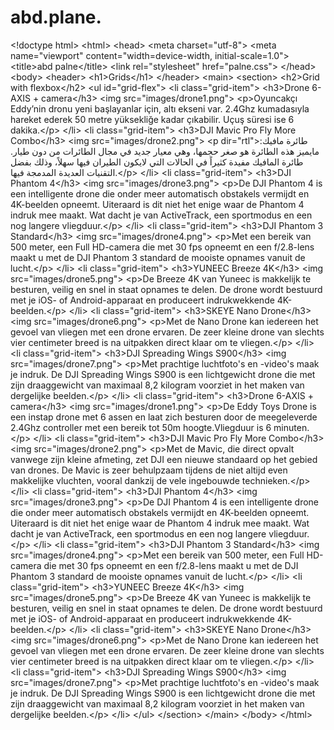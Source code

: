 # abd.plane.
&lt;!doctype html> &lt;html>  &lt;head>     &lt;meta charset="utf-8">     &lt;meta name="viewport" content="width=device-width, initial-scale=1.0">     &lt;title>abd palne&lt;/title>     &lt;link rel="stylesheet" href="palne.css"> &lt;/head>  &lt;body>     &lt;header>         &lt;h1>Grids&lt;/h1>     &lt;/header>     &lt;main>         &lt;section>             &lt;h2>Grid with flexbox&lt;/h2>             &lt;ul id="grid-flex">                 &lt;li class="grid-item">                     &lt;h3>Drone 6-AXIS + camera&lt;/h3>                     &lt;img src="images/drone1.png">                     &lt;p>Oyuncakçı Eddy’nin dronu yeni başlayanlar için, altı ekseni var. 2.4Ghz kumadasıyla hareket                         ederek 50 metre yüksekliğe kadar çıkabilir. Uçuş süresi ise 6 dakika.&lt;/p>                 &lt;/li>                 &lt;li class="grid-item">                     &lt;h3>DJI Mavic Pro Fly More Combo&lt;/h3>                     &lt;img src="images/drone2.png">                     &lt;p dir="rtl">طائرة مافيك: مايميز هذه الطائرة هو صغر حجمها، وهي معيار جديد في مجال الطائرات من دون                         طيار. طائرة المافيك مفيدة كثيراً في الحالات التي لايكون الطيران فيها سهلاً، وذلك بفضل التقنيات                         العديدة المدمجة فيها.&lt;/p>                 &lt;/li>                 &lt;li class="grid-item">                     &lt;h3>DJI Phantom 4&lt;/h3>                     &lt;img src="images/drone3.png">                     &lt;p>De DJI Phantom 4 is een intelligente drone die onder meer automatisch obstakels vermijdt en                         4K-beelden opneemt. Uiteraard is dit niet het enige waar de Phantom 4 indruk mee maakt. Wat                         dacht je van ActiveTrack, een sportmodus en een nog langere vliegduur.&lt;/p>                 &lt;/li>                 &lt;li class="grid-item">                     &lt;h3>DJI Phantom 3 Standard&lt;/h3>                     &lt;img src="images/drone4.png">                     &lt;p>Met een bereik van 500 meter, een Full HD-camera die met 30 fps opneemt en een f/2.8-lens maakt                         u met de DJI Phantom 3 standard de mooiste opnames vanuit de lucht.&lt;/p>                 &lt;/li>                 &lt;li class="grid-item">                     &lt;h3>YUNEEC Breeze 4K&lt;/h3>                     &lt;img src="images/drone5.png">                     &lt;p>De Breeze 4K van Yuneec is makkelijk te besturen, veilig en snel in staat opnames te delen. De                         drone wordt bestuurd met je iOS- of Android-apparaat en produceert indrukwekkende 4K-beelden.&lt;/p>                 &lt;/li>                 &lt;li class="grid-item">                     &lt;h3>SKEYE Nano Drone&lt;/h3>                     &lt;img src="images/drone6.png">                     &lt;p>Met de Nano Drone kan iedereen het gevoel van vliegen met een drone ervaren. De zeer kleine                         drone van slechts vier centimeter breed is na uitpakken direct klaar om te vliegen.&lt;/p>                 &lt;/li>                 &lt;li class="grid-item">                     &lt;h3>DJI Spreading Wings S900&lt;/h3>                     &lt;img src="images/drone7.png">                     &lt;p>Met prachtige luchtfoto's en -video's maak je indruk. De DJI Spreading Wings S900 is een                         lichtgewicht drone die met zijn draaggewicht van maximaal 8,2 kilogram voorziet in het maken                         van dergelijke beelden.&lt;/p>                 &lt;/li>                 &lt;li class="grid-item">                     &lt;h3>Drone 6-AXIS + camera&lt;/h3>                     &lt;img src="images/drone1.png">                     &lt;p>De Eddy Toys Drone is een instap drone met 6 assen en laat zich besturen door de meegeleverde                         2.4Ghz controller met een bereik tot 50m hoogte.Vliegduur is 6 minuten.&lt;/p>                 &lt;/li>                 &lt;li class="grid-item">                     &lt;h3>DJI Mavic Pro Fly More Combo&lt;/h3>                     &lt;img src="images/drone2.png">                     &lt;p>Met de Mavic, die direct opvalt vanwege zijn kleine afmeting, zet DJI een nieuwe standaard op                         het gebied van drones. De Mavic is zeer behulpzaam tijdens de niet altijd even makkelijke                         vluchten, vooral dankzij de vele ingebouwde technieken.&lt;/p>                 &lt;/li>                 &lt;li class="grid-item">                     &lt;h3>DJI Phantom 4&lt;/h3>                     &lt;img src="images/drone3.png">                     &lt;p>De DJI Phantom 4 is een intelligente drone die onder meer automatisch obstakels vermijdt en                         4K-beelden opneemt. Uiteraard is dit niet het enige waar de Phantom 4 indruk mee maakt. Wat                         dacht je van ActiveTrack, een sportmodus en een nog langere vliegduur.&lt;/p>                 &lt;/li>                 &lt;li class="grid-item">                     &lt;h3>DJI Phantom 3 Standard&lt;/h3>                     &lt;img src="images/drone4.png">                     &lt;p>Met een bereik van 500 meter, een Full HD-camera die met 30 fps opneemt en een f/2.8-lens maakt                         u met de DJI Phantom 3 standard de mooiste opnames vanuit de lucht.&lt;/p>                 &lt;/li>                 &lt;li class="grid-item">                     &lt;h3>YUNEEC Breeze 4K&lt;/h3>                     &lt;img src="images/drone5.png">                     &lt;p>De Breeze 4K van Yuneec is makkelijk te besturen, veilig en snel in staat opnames te delen. De                         drone wordt bestuurd met je iOS- of Android-apparaat en produceert indrukwekkende 4K-beelden.&lt;/p>                 &lt;/li>                 &lt;li class="grid-item">                     &lt;h3>SKEYE Nano Drone&lt;/h3>                     &lt;img src="images/drone6.png">                     &lt;p>Met de Nano Drone kan iedereen het gevoel van vliegen met een drone ervaren. De zeer kleine                         drone van slechts vier centimeter breed is na uitpakken direct klaar om te vliegen.&lt;/p>                 &lt;/li>                 &lt;li class="grid-item">                     &lt;h3>DJI Spreading Wings S900&lt;/h3>                     &lt;img src="images/drone7.png">                     &lt;p>Met prachtige luchtfoto's en -video's maak je indruk. De DJI Spreading Wings S900 is een                         lichtgewicht drone die met zijn draaggewicht van maximaal 8,2 kilogram voorziet in het maken                         van dergelijke beelden.&lt;/p>                 &lt;/li>             &lt;/ul>         &lt;/section>     &lt;/main> &lt;/body>  &lt;/html>
